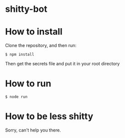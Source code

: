 shitty-bot
==========

# How to install

Clone the repository, and then run:
```
$ npm install
```
Then get the secrets file and put it in your root directory

# How to run

```
$ node run
```

# How to be less shitty

Sorry, can't help you there.
